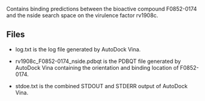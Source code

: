 Contains binding predictions between the bioactive compound F0852-0174 and the nside search space on the virulence factor rv1908c.

## Files

- log.txt is the log file generated by AutoDock Vina.

- rv1908c_F0852-0174_nside.pdbqt is the PDBQT file generated by AutoDock Vina containing the orientation and binding location of F0852-0174.

- stdoe.txt is the combined STDOUT and STDERR output of AutoDock Vina.


